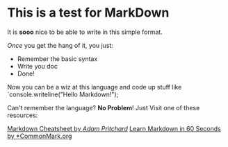 # This is a test for MarkDown

It is **sooo** nice to be able to write in this simple format.

*Once* you get the hang of it, you just:

* Remember the basic syntax
* Write you doc
* Done!

Now you can be a wiz at this language and code up stuff like `console.writeline("Hello Markdown!");

Can't remember the language? **No Problem**!
Just Visit one of these resources:

[Markdown Cheatsheet by *Adam Pritchard*](https://github.com/adam-p/markdown-here/wiki/Markdown-Cheatsheet)
[Learn Markdown in 60 Seconds by *CommonMark.org](http://commonmark.org/help/)